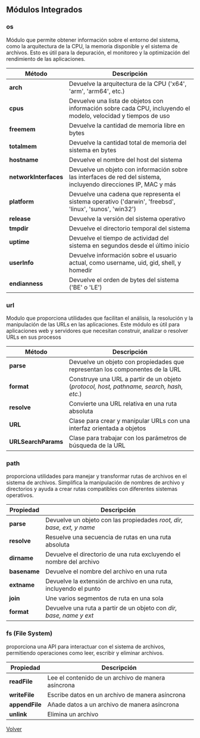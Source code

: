 ## Módulos Integrados

### os

Módulo que permite obtener información sobre el entorno del sistema, como la arquitectura de la CPU, la memoria disponible y el sistema de archivos. Esto es útil para la depuración, el monitoreo y la optimización del rendimiento de las aplicaciones.

| Método | Descripción |
|--|--|
| __arch__ | Devuelve la arquitectura de la CPU ('x64', 'arm', 'arm64', etc.) |
| __cpus__ | Devuelve una lista de objetos con información sobre cada CPU, incluyendo el modelo, velocidad y tiempos de uso |
| __freemem__ | Devuelve la cantidad de memoria libre en bytes |
| __totalmem__ | Devuelve la cantidad total de memoria del sistema en bytes |
| __hostname__ | Devuelve el nombre del host del sistema |
| __networkInterfaces__ | Devuelve un objeto con información sobre las interfaces de red del sistema, incluyendo direcciones IP, MAC y más |
| __platform__ | Devuelve una cadena que representa el sistema operativo ('darwin', 'freebsd', 'linux', 'sunos', 'win32') |
| __release__ | Devuelve la versión del sistema operativo |
| __tmpdir__ | Devuelve el directorio temporal del sistema |
| __uptime__ | Devuelve el tiempo de actividad del sistema en segundos desde el último inicio |
| __userInfo__ | Devuelve información sobre el usuario actual, como username, uid, gid, shell, y homedir |
| __endianness__ | Devuelve el orden de bytes del sistema ('BE' o 'LE') |

### url

Modulo que proporciona utilidades que facilitan el análisis, la resolución y la manipulación de las URLs en las aplicaciones. Este módulo es útil para aplicaciones web y servidores que necesitan construir, analizar o resolver URLs en sus procesos

| Método | Descripción |
|--|--|
| __parse__ | Devuelve un objeto con propiedades que representan los componentes de la URL |
| __format__ | Construye una URL a partir de un objeto (_protocol, host, pathname, search, hash, etc._) |
| __resolve__ | Convierte una URL relativa en una ruta absoluta |
| __URL__ | Clase para crear y manipular URLs con una interfaz orientada a objetos |
| __URLSearchParams__ | Clase para trabajar con los parámetros de búsqueda de la URL |

### path

proporciona utilidades para manejar y transformar rutas de archivos en el sistema de archivos. Simplifica la manipulación de nombres de archivo y directorios y ayuda a crear rutas compatibles con diferentes sistemas operativos.

| Propiedad | Descripción |
|--|--|
| __parse__ | Devuelve un objeto con las propiedades _root, dir, base, ext, y name_ |
| __resolve__ | Resuelve una secuencia de rutas en una ruta absoluta |
| __dirname__ | Devuelve el directorio de una ruta excluyendo el nombre del archivo |
| __basename__ | Devuelve el nombre del archivo en una ruta |
| __extname__ | Devuelve la extensión de archivo en una ruta, incluyendo el punto |
| __join__ | Une varios segmentos de ruta en una sola |
| __format__ | Devuelve una ruta a partir de un objeto con _dir, base, name y ext_ |

### fs (File System)

proporciona una API para interactuar con el sistema de archivos, permitiendo operaciones como leer, escribir y eliminar archivos.

| Propiedad | Descripción |
|--|--|
| __readFile__	| Lee el contenido de un archivo de manera asíncrona |
| __writeFile__	| Escribe datos en un archivo de manera asíncrona |
| __appendFile__ | Añade datos a un archivo de manera asíncrona |
| __unlink__	| Elimina un archivo |

[Volver](../readme.md)